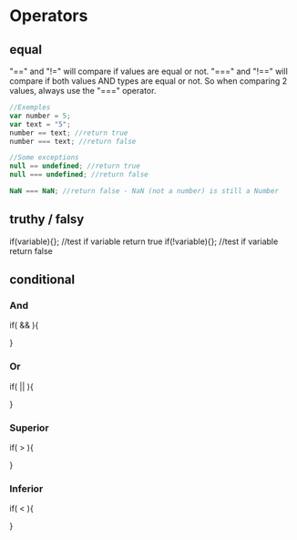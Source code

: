 # Operators
## equal
"==" and "!=" will compare if values are equal or not.
"===" and "!==" will compare if both values AND types are equal or not.
So when comparing 2 values, always use the "===" operator.

```javascript
//Exemples
var number = 5;
var text = "5";
number == text; //return true
number === text; //return false

//Some exceptions
null == undefined; //return true
null === undefined; //return false

NaN === NaN; //return false - NaN (not a number) is still a Number
```

## truthy / falsy
if(variable){}; //test if variable return true
if(!variable){}; //test if variable return false

## conditional
### And
if( && ){

}
### Or
if( || ){

}
### Superior
if( > ){

}
### Inferior
if( < ){

}